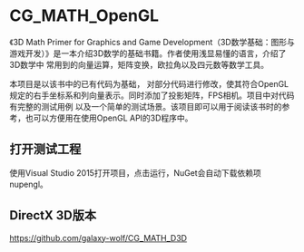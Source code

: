 # CG_MATH_OpenGL
 《3D Math Primer for Graphics and Game Development（3D数学基础：图形与游戏开发）》是一本介绍3D数学的基础书籍。作者使用浅显易懂的语言，介绍了3D数学中 常用到的向量运算，矩阵变换，欧拉角以及四元数等数学工具。
  
  本项目是以该书中的已有代码为基础， 对部分代码进行修改，使其符合OpenGL规定的右手坐标系和列向量表示。同时添加了投影矩阵，FPS相机。项目中对代码有完整的测试用例
  以及一个简单的测试场景。该项目即可以用于阅读该书时的参考，也可以方便用在使用OpenGL API的3D程序中。
  
## 打开测试工程
使用Visual Studio 2015打开项目，点击运行，NuGet会自动下载依赖项nupengl。

## DirectX 3D版本
https://github.com/galaxy-wolf/CG_MATH_D3D

